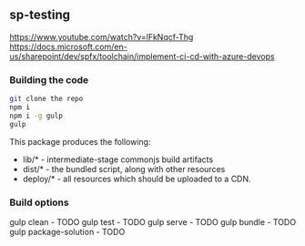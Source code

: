 ## sp-testing

https://www.youtube.com/watch?v=lFkNqcf-Thg
https://docs.microsoft.com/en-us/sharepoint/dev/spfx/toolchain/implement-ci-cd-with-azure-devops
### Building the code

```bash
git clone the repo
npm i
npm i -g gulp
gulp
```

This package produces the following:

- lib/\* - intermediate-stage commonjs build artifacts
- dist/\* - the bundled script, along with other resources
- deploy/\* - all resources which should be uploaded to a CDN.

### Build options

gulp clean - TODO
gulp test - TODO
gulp serve - TODO
gulp bundle - TODO
gulp package-solution - TODO
